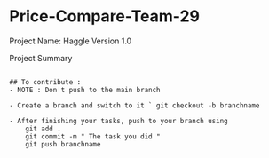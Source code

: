 # Price-Compare-Team-29

Project Name: Haggle Version 1.0 

Project Summary

```

## To contribute :
- NOTE : Don't push to the main branch

- Create a branch and switch to it ` git checkout -b branchname

- After finishing your tasks, push to your branch using
    git add .
    git commit -m " The task you did "
    git push branchname 

```
